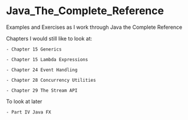 # Java_The_Complete_Reference

Examples and Exercises as I work through Java the Complete Reference

Chapters I would still like to look at:

	- Chapter 15 Generics

	- Chapter 15 Lambda Expressions

	- Chapter 24 Event Handling

	- Chapter 28 Concurrency Utilities

	- Chapter 29 The Stream API

To look at later

	- Part IV Java FX

